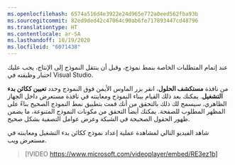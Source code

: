 ```yaml
---
ms.openlocfilehash: 6574a516d4e3922e24d965e772a0eed562fba93b
ms.sourcegitcommit: 82ed9ded42c47064c90ab6fe717893447cd48796
ms.translationtype: HT
ms.contentlocale: ar-SA
ms.lasthandoff: 10/19/2020
ms.locfileid: "6071438"
---
```

عند إتمام المتطلبات الخاصة بنمط نموذج، وقبل أن ينتقل النموذج إلى الإنتاج، يجب عليك اختبار وظيفته في Visual Studio.

من نافذة **مستكشف الحلول**، انقر بزر الماوس الأيمن فوق النموذج وحدد **تعيين ككائن بدء التشغيل**. يمكنك بعد ذلك القيام ببناء النموذج ومعاينته في نافذة مستعرض داخل الجهاز الظاهري. سيسمح لك ذلك بالتحقق من أنك قمت بتطبيق نمط النموذج الصحيح بناءً على المظهر المطلوب للصفحة. يمكنك أيضاً التحقق من مكونات النموذج المتنوعة، ما يضمن ظهور الحقول الصحيحة في الشبكة وعرض عوامل التصفية بشكل صحيح.

شاهد الفيديو التالي لمشاهدة عملية إعداد نموذج ككائن بدء التشغيل ومعاينته في مستعرض ويب.

> [!VIDEO https://www.microsoft.com/videoplayer/embed/RE3ez1b] 

